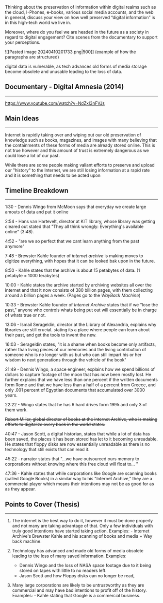 

Thinking about the preservation of information within digital realms such as the cloud, I-Phones, e-books, various social media accounts, and the web in general, discuss your view on how well preserved “digital information” is in this high-tech world we live in. 

Moreover, where do you feel we are headed in the future as a society in regard to digital engagement? Cite scenes from the documentary to support your perceptions.


![[Pasted image 20240410201733.png|500]]
(example of how the paragraphs are structured)



digital data is vulnerable, as tech advances old forms of media storage become obsolete and unusable leading to the loss of data.


## Documentary - Digital Amnesia (2014)
---

https://www.youtube.com/watch?v=NdZxI3nFVJs


## Main Ideas
---

Internet is rapidly taking over and wiping out our old preservation of knowledge such as books, magazines, and images with many believing that the containments of these forms of media are already stored online. This is not true however and this amount of trust is extremely dangerous as we could lose a lot of our past.

While there are some people making valiant efforts to preserve and upload our "history" to the Internet, we are still losing information at a rapid rate and it is something that needs to be acted upon


## Timeline Breakdown
---

1:30 - Dennis Wingo from McMoon says that everyday we create large amouts of data and put it online

2:54 - Hans van Hartevelt, director at KIT library, whose library was getting cleared out stated that "They all think wrongly: Everything's available online" (3:48).

4:52 -  "are we so perfect that we cant learn anything from the past anymore"

7:48 - Brewster Kahle founder of *internet archive* is making moves to digitize everything, with hopes that it can be looked bak upon in the future.

8:50 - Kahle states that the archive is about 15 petabytes of data. (1 petabyte = 1000 terabytes)

10:00 - Kahle states the archive started by archiving websites all over the internet and that it now consists of 380 billion pages, with them collecting around a billion pages a week. (Pages go to the *WayBack Machine*)

10:33 - Brewster Kahle founder of *Internet Archive* states that if we "lose the past," anyone who controls whats being put out will essentially be in charge of whats true or not.

13:06 - Ismail Serageldin, director at the Library of Alexandria, explains why libraries are still crucial. stating its a place where people can learn about their past, and get the tools to invent the new.

16:03 - Serageldin states, "it is a shame when books become only artifacts, rather than living pieces of our memories and the living contribution of someone who is no longer with us but who can still impart his or her wisdom to next generations through the vehicle of the book"

21:49 - Dennis Wingo, a space engineer, explains how we spend billions of dollars to capture footage of the moon that has now been mostly lost. He further explains that we have less than one percent if the written documents form Rome and that we have less than a half of a percent from Greece, and only .001 percent of Egyptian documents that accumulated over 3000 years.

22:22 - Wingo states that he has 6 hard drives form 1995 and only 3 of them work.

~~Robert Miller, global director of books at the Internet Archive, who is making efforts to digitalize every book in the world states.~~

40:47 - Jason Scott, a digital historian, states that while a lot of data has been saved, the places it has been stored has let to it becoming unreadable. He states that floppy disks are now essentially unreadable as there is no technology that still exists that can read it.

45:22 - narrator states that "...we have outsourced ours memory to corporations without knowing where this free cloud will float to...  "

47:36 - Kahle states that while corporations like Google are scanning books (called Google Books) in a similar way to his "Internet Archive," they are a commercial player which means their intentions may not be as good for as as they appear.

## Points to Cover (Thesis)
---

1. The internet is the best way to do it, however it must be done properly and not many are taking advantage of that. Only a few individuals with truly good intentions have started taking action. 
   Examples: 
	   - Internet Archive's Brewster Kahle and his scanning of books and media + Way back machine.

2. Technology has advanced and made old forms of media obsolete leading to the loss of many saved information. Examples:
	- Dennis Wingo and the loss of NASA space footage due to it being stored on tapes with little to no readers left. 
	- Jason Scott and how Floppy disks can no longer be read,

3. Many large corporations are likely to be untrustworthy as they are commercial and may have bad intentions to profit off of the history.
   Examples: 
	   - Kahle stating that Google is a commercial business.